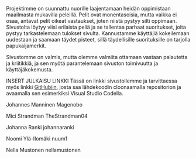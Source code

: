 
Projektimme on suunnattu nuorille laajentamaan heidän oppimistaan maailmasta mukavilla peleillä. Pelit ovat monentasoisia,
mutta vaikka ei osaa, antavat pelit oikeat vastaukset, joten niistä pystyy silti oppimaan. Sivustolta löytyy viisi erilaista 
peliä ja se tallentaa parhaat suoritukset, joita pystyy tarkastelemaan tulokset sivulta. Kannustamme käyttäjiä kokeilemaan 
uudestaan ja saamaan täydet pisteet, sillä täydellisille suorituksille on tarjolla papukaijamerkit.


Sivustomme on valmis, mutta olemme valmiita ottamaan vastaan palautetta ja kriitikkiä, ja sen myötä parantelemaan sivuston
toimivuutta ja käyttäjäkokemusta. 


INSERT JULKAISU LINKKI Tässä on linkki sivustollemme ja tarvittaessa myös linkki [GitHubiin](https://github.com/magenobo/Ryhma8-web-projekti), josta saa lähdekoodin cloonaamalla repositorion ja avaamalla sen esimerkiksi Visual Studio Codella.


Johannes Manninen
Magenobo

Mici Strandman
TheStrandman04

Johanna Ranki
johannaranki

Noomi Ylä-Ilomäki
nuum1

Nella Mustonen
nellamustonen